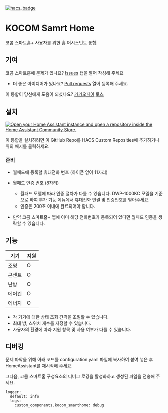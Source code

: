 [![hacs_badge](https://img.shields.io/badge/HACS-Custom-41BDF5.svg?style=for-the-badge)](https://github.com/hacs/integration)

# KOCOM Samrt Home
코콤 스마트홈+ 사용자를 위한 홈 어시스턴트 통합.

## 기여

코콤 스마트홈에 문제가 있나요? [Issues](https://github.com/lunDreame/homeassistant-kocom-smarthome/issues) 탭을 열어 작성해 주세요

- 더 좋은 아이디어가 있나요? [Pull requests](https://github.com/lunDreame/homeassistant-kocom-smarthome/pulls) 열어 등록해 주세요.

이 통합이 당신에게 도움이 되셨나요? [카카오페이](https://qr.kakaopay.com/FWDWOBBmR) [토스](https://toss.me/schicksal)

## 설치

[![Open your Home Assistant instance and open a repository inside the Home Assistant Community Store.](https://my.home-assistant.io/badges/hacs_repository.svg)](https://my.home-assistant.io/redirect/hacs_repository/?owner=lunDreame&repository=homeassistant-kocom-smarthome&category=Integration)

이 통합을 설치하려면 이 GitHub Repo를 HACS Custom Reposities에 추가하거나 위의 배지를 클릭하세요.

### 준비

- 월패드에 등록할 휴대전화 번호 (하이픈 없이 11자리)
- 월패드 인증 번호 (8자리)
  - 월패드 모델에 따라 인증 절차가 다를 수 있습니다. DWP-1000KC 모델을 기준으로 하여 부가 기능 메뉴에서 휴대전화 연결 및 인증번호를 받아주세요.
  - 인증은 200초 이내에 완료되어야 합니다.

- 만약 코콤 스마트홈+ 앱에 이미 해당 전화번호가 등록되어 있다면 월패드 인증을 생략할 수 있습니다.

## 기능

| 기기          | 지원              |
| ------------- | ----------------- |         
| 조명          |          O        |
| 콘센트        |          O        |         
| 난방          |          O        |      
| 에어컨        |          O        |        
| 에너지        |          O        |          

- 각 기기에 대한 상태 조회 간격을 조절할 수 있습니다.
- 최대 방, 스위치 개수를 지정할 수 있습니다.
- 사용자의 환경에 따라 지원 항목 및 사용 여부가 다를 수 있습니다.

## 디버깅

문제 파악을 위해 아래 코드를 configuration.yaml 파일에 복사하여 붙여 넣은 후 HomeAssistant를 재시작해 주세요.

그다음, 코콤 스마트홈 구성요소의 디버그 로깅을 활성화하고 생성된 파일을 전송해 주세요.

```
logger:
  default: info
  logs:
    custom_components.kocom_smarthome: debug
```
